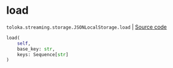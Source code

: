 # load
`toloka.streaming.storage.JSONLocalStorage.load` | [Source code](https://github.com/Toloka/toloka-kit/blob/v1.1.2/src/streaming/storage.py#L114)

```python
load(
    self,
    base_key: str,
    keys: Sequence[str]
)
```

